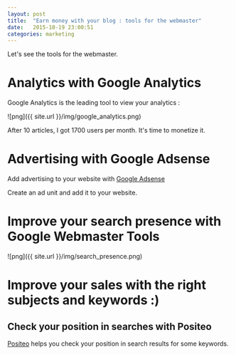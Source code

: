 ```yaml
---
layout: post
title:  "Earn money with your blog : tools for the webmaster"
date:   2015-10-19 23:00:51
categories: marketing
---
```


Let's see the tools for the webmaster.


# Analytics with Google Analytics

Google Analytics is the leading tool to view your analytics :

![png]({{ site.url }}/img/google_analytics.png)

After 10 articles, I got 1700 users per month. It's time to monetize it.

# Advertising with Google Adsense

Add advertising to your website with [Google Adsense](http://www.google.com/adsense)

Create an ad unit and add it to your website.

# Improve your search presence with Google Webmaster Tools

![png]({{ site.url }}/img/search_presence.png)

# Improve your sales with the right subjects and keywords :)

## Check your position in searches with Positeo

[Positeo](http://www.positeo.com/check-position/) helps you check your position in search results for some keywords.
